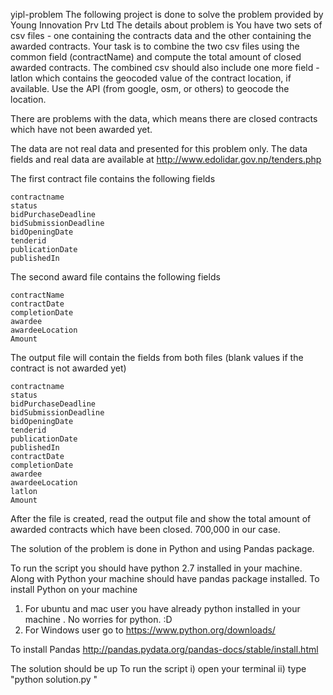 yipl-problem
The following project is done to solve the problem provided by  Young Innovation Prv Ltd 
The details about problem is 
You have two sets of csv files - one containing the contracts data and the other containing the awarded contracts. Your task is to combine the two csv files using the common field (contractName) and compute the total amount of closed awarded contracts. The combined csv should also include one more field - latlon which contains the geocoded value of the contract location, if available. Use the API (from google, osm, or others) to geocode the location.

There are problems with the data, which means there are closed contracts which have not been awarded yet.

The data are not real data and presented for this problem only. The data fields and real data are available at http://www.edolidar.gov.np/tenders.php

The first contract file contains the following fields

    contractname
    status
    bidPurchaseDeadline
    bidSubmissionDeadline
    bidOpeningDate
    tenderid
    publicationDate
    publishedIn

The second award file contains the following fields

    contractName
    contractDate
    completionDate
    awardee
    awardeeLocation
    Amount

The output file will contain the fields from both files (blank values if the contract is not awarded yet)

    contractname
    status
    bidPurchaseDeadline
    bidSubmissionDeadline
    bidOpeningDate
    tenderid
    publicationDate
    publishedIn
    contractDate
    completionDate
    awardee
    awardeeLocation
    latlon
    Amount

After the file is created, read the output file and show the total amount of awarded contracts which have been closed. 700,000 in our case.

The solution of the problem is done in Python and using Pandas package. 


To run the script you should have python 2.7 installed in your machine. Along with Python your machine should have pandas package installed.
To install Python on your machine 
1. For ubuntu and mac user you have already python installed in your machine . No worries for python. :D 
2. For Windows user go to https://www.python.org/downloads/ 

To install Pandas 
http://pandas.pydata.org/pandas-docs/stable/install.html


The solution should be up
To run the script
i)  open your terminal
ii) type "python solution.py "
